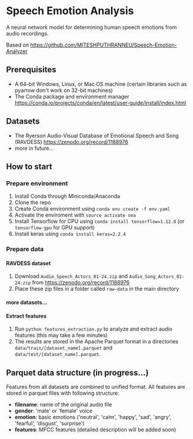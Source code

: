 # Speech Emotion Analysis

A neural network model for determining human speech emotions from audio recordings.

Based on https://github.com/MITESHPUTHRANNEU/Speech-Emotion-Analyzer

## Prerequisites

* A 64-bit Windows, Linux, or Mac OS machine (certain libraries such as pyarrow don't work on 32-bit machines)
* The Conda package and environment manager https://conda.io/projects/conda/en/latest/user-guide/install/index.html

## Datasets

* The Ryerson Audio-Visual Database of Emotional Speech and Song (RAVDESS) https://zenodo.org/record/1188976
* more in future... 

## How to start

### Prepare environment
1. Install Conda through Miniconda/Anaconda
2. Clone the repo
3. Create Conda environment using `conda env create -f env.yaml`
4. Activate the enviroment with `source activate sea`
5. Install Tensorflow for CPU using `conda install tensorflow=1.12.0` (or `tensorflow-gpu` for GPU support)
6. Install keras using `conda install keras=2.2.4`

### Prepare data

#### RAVDESS dataset
1. Download `Audio_Speech_Actors_01-24.zip` and `Audio_Song_Actors_01-24.zip` from https://zenodo.org/record/1188976
2. Place these zip files in a folder called `raw-data` in the main directory

#### more datasets...

#### Extract features
1. Run `python features_extraction.py` to analyze and extract audio features (this may take a few minutes)
2. The results are stored in the Apache Parquet format 
in a directories `data/train/[dataset_name].parquet` and `data/test/[dataset_name].parquet`.

## Parquet data structure (in progress...)

Features from all datasets are combined to unified format. 
All features are stored in parquet files with following structure: 

- **filename**: name of the original audio file
- **gender**: 'male' or 'female' voice
- **emotion**: basic emotions ('neutral', 'calm', 'happy', 'sad', 'angry', 'fearful', 'disgust', 'surprise')
- **features**: MFCC features (detailed description will be added soon)
